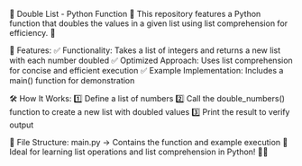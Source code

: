 📌 Double List - Python Function 🔢
This repository features a Python function that doubles the values in a given list using list comprehension for efficiency. 🚀

🔹 Features:
✅ Functionality: Takes a list of integers and returns a new list with each number doubled
✅ Optimized Approach: Uses list comprehension for concise and efficient execution
✅ Example Implementation: Includes a main() function for demonstration

🛠️ How It Works:
1️⃣ Define a list of numbers
2️⃣ Call the double_numbers() function to create a new list with doubled values
3️⃣ Print the result to verify output

📂 File Structure:
main.py  →  Contains the function and example execution
🔗 Ideal for learning list operations and list comprehension in Python! 🐍💡


